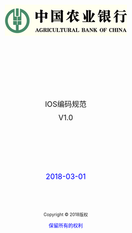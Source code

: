
<div align = "center">
<img src="/assets/logo_big.png"/>
<br/><br/><br/><br/><br/><br/><br/><br/><br/><br/><br/><br/>
<p><font size = 5> IOS编码规范</font></p>
<p><font size = 5> V1.0</font></p>
<br/><br/><br/><br/><br/><br/><br/><br/>
<p><font size = 5 color = blue> 2018-03-01</font></p>
<br/><br/><br/><br/><br/>
Copyright © 2018版权
<p><font size = 3 color = blue> 保留所有的权利</font></p>
</div>



